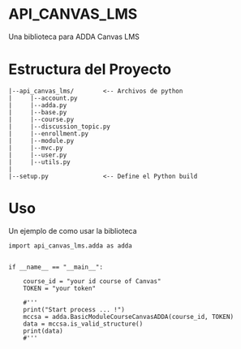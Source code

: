 # API_CANVAS_LMS

Una biblioteca para ADDA Canvas LMS

# Estructura del Proyecto

```
|--api_canvas_lms/        <-- Archivos de python
|     |--account.py         
|     |--adda.py         
|     |--base.py         
|     |--course.py         
|     |--discussion_topic.py         
|     |--enrollment.py          
|     |--module.py          
|     |--mvc.py          
|     |--user.py          
|     |--utils.py          
|
|--setup.py               <-- Define el Python build
```

# Uso

Un ejemplo de como usar la biblioteca

```
import api_canvas_lms.adda as adda 
```

```

if __name__ == "__main__":

    course_id = "your id course of Canvas"
    TOKEN = "your token"

    #''' 
    print("Start process ... !")
    mccsa = adda.BasicModuleCourseCanvasADDA(course_id, TOKEN)
    data = mccsa.is_valid_structure()    
    print(data)
    #'''
```

